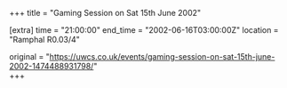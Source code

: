 +++
title = "Gaming Session on Sat 15th June 2002"

[extra]
time = "21:00:00"
end_time = "2002-06-16T03:00:00Z"
location = "Ramphal R0.03/4"

original = "https://uwcs.co.uk/events/gaming-session-on-sat-15th-june-2002-1474488931798/"    
+++




